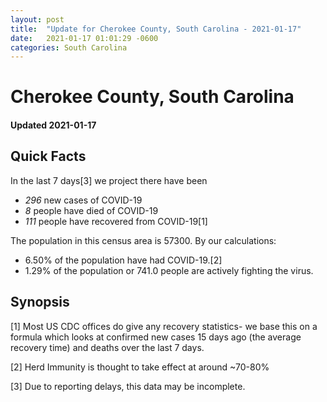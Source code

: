 ```yaml
---
layout: post
title:  "Update for Cherokee County, South Carolina - 2021-01-17"
date:   2021-01-17 01:01:29 -0600
categories: South Carolina
---
```


# Cherokee County, South Carolina
#### Updated 2021-01-17

## Quick Facts

In the last 7 days[3] we project there have been
- *296* new cases of COVID-19
- *8* people have died of COVID-19
- *111* people have recovered from COVID-19[1]

The population in this census area is 57300. By our calculations:
- 6.50% of the population have had COVID-19.[2]
- 1.29% of the population or 741.0 people are actively fighting the virus.

## Synopsis




[1] Most US CDC offices do give any recovery statistics- we base this on a formula which looks at confirmed new cases
15 days ago (the average recovery time) and deaths over the last 7 days.

[2] Herd Immunity is thought to take effect at around ~70-80%

[3] Due to reporting delays, this data may be incomplete.
 
    